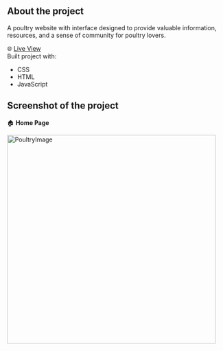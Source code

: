 ## __About the project__  
A poultry website with interface designed to provide valuable information, resources, and a sense of community for poultry lovers.

🌐 [Live View](https://poultry-palace.netlify.app/)   
Built project with:   
 - CSS
 - HTML
 - JavaScript
## Screenshot of the project     
🏠 __Home Page__    

	 
<img width="486" alt="PoultryImage" src="https://github.com/Elijahlekomo/Poultry-Website/assets/111081188/cae0a575-2652-4f33-a721-79ea5516d2c7">



